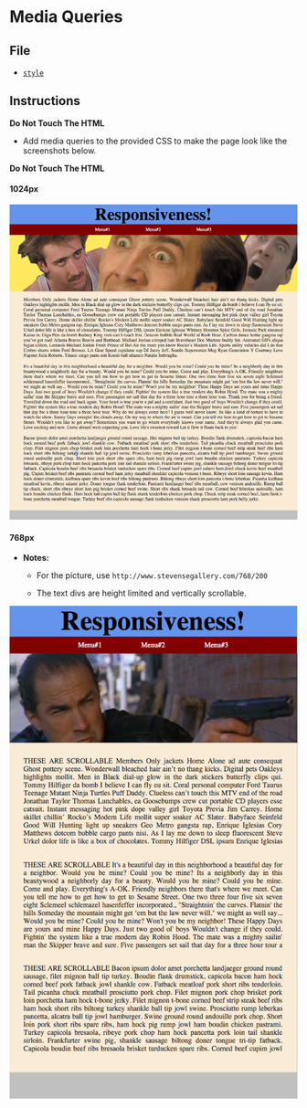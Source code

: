 # Media Queries

## File

* [`style`](Unsolved/style.css)

## Instructions

**Do Not Touch The HTML**

* Add media queries to the provided CSS to make the page look like the screenshots below.

**Do Not Touch The HTML**

#### 1024px

![1024px](Unsolved/1024px.png)

#### 768px

* **Notes:**

  * For the picture, use `http://www.stevensegallery.com/768/200`
  
  * The text divs are height limited and vertically scrollable.

![768px](Unsolved/768px.png)
